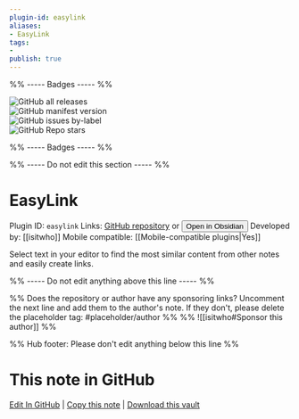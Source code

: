 ```yaml
---
plugin-id: easylink
aliases:
- EasyLink
tags: 
- 
publish: true
---
```


%% ----- Badges ----- %%

![GitHub all releases](https://img.shields.io/github/downloads/isitwho/EasyLink/total?color=573E7A&logo=github&style=for-the-badge)   
![GitHub manifest version](https://img.shields.io/github/manifest-json/v/isitwho/EasyLink?color=573E7A&logo=github&style=for-the-badge)   
![GitHub issues by-label](https://img.shields.io/github/issues/isitwho/EasyLink/help%20wanted?color=573E7A&logo=github&style=for-the-badge)   
![GitHub Repo stars](https://img.shields.io/github/stars/isitwho/EasyLink?color=573E7A&logo=github&style=for-the-badge)

%% ----- Badges ----- %%

%% ----- Do not edit this section ----- %%

# EasyLink

Plugin ID: `easylink`
Links: [GitHub repository](https://github.com/isitwho/EasyLink) or [<button id=HH>Open in Obsidian</button>](obsidian://show-plugin?id=easylink)
Developed by: [[isitwho]]
Mobile compatible: [[Mobile-compatible plugins|Yes]]

Select text in your editor to find the most similar content from other notes and easily create links.

%% ----- Do not edit anything above this line ----- %% 

%% Does the repository or author have any sponsoring links? Uncomment the next line and add them to the author's note. If they don't, please delete the placeholder tag: #placeholder/author %%
%% ![[isitwho#Sponsor this author]] %%

%% Hub footer: Please don't edit anything below this line %%

# This note in GitHub

<span class="git-footer">[Edit In GitHub](https://github.dev/obsidian-community/obsidian-hub/blob/main/02%20-%20Community%20Expansions/02.05%20All%20Community%20Expansions/Plugins/easylink.md "git-hub-edit-note") | [Copy this note](https://raw.githubusercontent.com/obsidian-community/obsidian-hub/main/02%20-%20Community%20Expansions/02.05%20All%20Community%20Expansions/Plugins/easylink.md "git-hub-copy-note") | [Download this vault](https://github.com/obsidian-community/obsidian-hub/archive/refs/heads/main.zip "git-hub-download-vault") </span>
